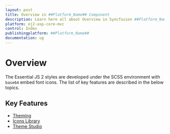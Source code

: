 ```yaml
---
layout: post
title: Overview in ##Platform_Name## Component
description: Learn here all about Overview in Syncfusion ##Platform_Name## component and more.
platform: ej2-asp-core-mvc
control: Index
publishingplatform: ##Platform_Name##
documentation: ug
---
```


# Overview

The Essential JS 2 styles are developed under the SCSS environment with `base64` embed font icons. The list of key features are described in the below topics.

## Key Features

* [Theming](theme/)
* [Icons Library](icons/)
* [Theme Studio](theme-studio/)
